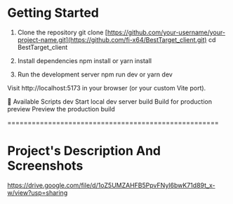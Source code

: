 # Getting Started
1. Clone the repository
    git clone [https://github.com/your-username/your-project-name.git](https://github.com/fi-x64/BestTarget_client.git)
    cd BestTarget_client

2. Install dependencies
    npm install
       or
    yarn install

4. Run the development server
    npm run dev
        or
    yarn dev
  
Visit http://localhost:5173 in your browser (or your custom Vite port).

🔧 Available Scripts
    dev            Start local dev server 
     build          Build for production
     preview	       Preview the production build

====================================================
# Project's Description And Screenshots
https://drive.google.com/file/d/1oZ5UMZAHFB5PpvFNyI6bwK71d89t_x-w/view?usp=sharing
